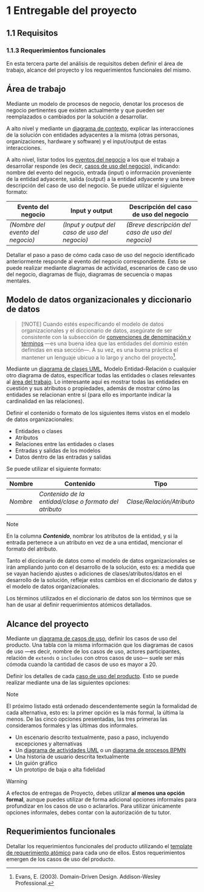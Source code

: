 # 1 Entregable del proyecto

## 1.1 Requisitos

<!-- TAG: Must have -->
### 1.1.3 Requerimientos funcionales

En esta tercera parte del análisis de requisitos deben definir el área de
trabajo, alcance del proyecto y los requerimientos funcionales del mismo.

<!-- TAG: Must have -->
## Área de trabajo

<!-- TAG: Must have -->
<!-- SECCIÓN: Situación actual -->
<!-- TODO Agregar definición y link para 'modelo de procesos de negocio' -->
Mediante un modelo de procesos de negocio, denotar los procesos de negocio
pertinentes que existen actualmente y que pueden ser reemplazados o cambiados
por la solución a desarrollar.

<!-- TAG: Must have -->
<!-- SECCIÓN: Interfaces pertinentes al trabajo -->
A alto nivel y mediante un [diagrama de
contexto](../2_Tecnicas_y_herramientas/2_1_2_Diagramas_de_contexto.md), explicar
las interacciones de la solución con entidades adyacentes a la misma (otras
personas, organizaciones, hardware y software) y el input/output de estas
interacciones.

<!-- TAG: Must have -->
<!-- SECCIÓN: Eventos y casos de uso del negocio -->
A alto nivel, listar todos los [eventos del
negocio](/4_Conceptos/4_Evento_del_negocio.md) a los que el trabajo a
desarrollar responde (es decir, [casos de uso del
negocio](../4_Conceptos/4_Caso_de_uso_del_negocio.md)), indicando: nombre del
evento del negocio, entrada (input) o información proveniente de la entidad
adyacente, salida (output) a la entidad adyacente y una breve descripción del
caso de uso del negocio. Se puede utilizar el siguiente formato:

| Evento del negocio                | Input y output                                 | Descripción del caso de uso del negocio           |
| -------------------------------- | ---------------------------------------------- | ------------------------------------------------- |
| *(Nombre del evento del negocio)* | *(Input y output del caso de uso del negocio)* | *(Breve descripción del caso de uso del negocio)* |

<!-- TAG: Must have -->
<!-- SECCIÓN: Especificación de los casos de uso del negocio -->
Detallar el paso a paso de cómo cada caso de uso del negocio identificado
anteriormente responde al evento del negocio correspondiente. Esto se puede
realizar mediante diagramas de actividad, escenarios de caso de uso del negocio,
diagramas de flujo, diagramas de secuencia o mapas mentales.

<!-- TAG: Must have -->
## Modelo de datos organizacionales y diccionario de datos

> [!NOTE] Cuando estés especificando el modelo de datos organizacionales y el
> diccionario de datos, asegúrate de ser consistente con la subsección de
> [convenciones de denominación y
> términos](./1_1_2_Restricciones_del_proyecto#convenciones-de-denominación-y-términos)
> —es una buena idea que las entidades del dominio estén definidas en esa
> sección—. A su vez, es una buena práctica el mantener un lenguaje ubicuo a lo
> largo y ancho del proyecto[^1].

<!-- TAG: Must have -->
<!-- SECCIÓN: Modelo de datos organizacionales -->
<!-- TODO Agregar definición y link a 'Modelo Entidad-Relación' -->
Mediante un [diagrama de clases
UML](../2_Tecnicas_y_herramientas/2_3_1_Diagramas_de_clases_UML.md), Modelo
Entidad-Relación o cualquier otro diagrama de datos, especificar todas las
entidades o clases relevantes al [área del
trabajo](../4_Conceptos/4_Trabajo_y_area_de_trabajo.md). Lo interesante aquí es
mostrar todas las entidades en cuestión y sus atributos o propiedades, además de
mostrar cómo las entidades se relacionan entre sí (para ello es importante
indicar la cardinalidad en las relaciones).

<!-- TAG: Must have -->
<!-- SECCIÓN: Diccionario de datos -->
Definir el contenido o formato de los siguientes items vistos en el modelo de
datos organizacionales:

* Entidades o clases
* Atributos
* Relaciones entre las entidades o clases
* Entradas y salidas de los modelos
* Datos dentro de las entradas y salidas

Se puede utilizar el siguiente formato:

| Nombre | Contenido | Tipo |
|--------|-----------|------|
| *Nombre* | *Contenido de la entidad/clase o formato del atributo* | *Clase/Relación/Atributo* |

> [!NOTE]
> En la columna ***Contenido***, nombrar los atributos de la entidad, y si la
> entrada pertenece a un atributo en vez de a una entidad, mencionar el formato
> del atributo.

Tanto el diccionario de datos como el modelo de datos organizacionales se irán
ampliando junto con el desarrollo de la solución, esto es: a medida que se vayan
haciendo ajustes o adiciones de clases/atributos/datos en el desarrollo de la
solución, reflejar estos cambios en el diccionario de datos y el modelo de datos
organizacionales.

Los términos utilizados en el diccionario de datos son los términos que se han
de usar al definir requerimientos atómicos detallados.

<!-- TAG: Must have -->
## Alcance del proyecto

<!-- TAG: Must have -->
<!-- SECCIÓN: Diagrama o tabla de casos de uso -->
Mediante un [diagrama de casos de
uso](/2_Tecnicas_y_herramientas/2_4_2_Diagramas_de_casos_de_uso_UML.md), definir
los casos de uso del producto. Una tabla con la misma información que los
diagramas de casos de uso —es decir, nombre de los casos de uso, actores
participantes, relación de `extends` o `includes` con otros casos de uso— suele
ser más cómoda cuando la cantidad de casos de uso es mayor a 20.

<!-- TAG: Must have -->
<!-- SECCIÓN: Detalles de los casos de uso del producto -->
Definir los detalles de cada [caso de uso del
producto](../4_Conceptos/4_Caso_de_uso_del_producto.md). Esto se puede realizar
mediante una de las siguientes opciones:

> [!NOTE]
> El próximo listado está ordenado descendentemente según la formalidad
> de cada alternativa, esto es: la primer opción es la más formal, la última la
> menos. De las cinco opciones presentadas, las tres primeras las consideramos
> formales y las últimas dos informales.

* Un escenario descrito textualmente, paso a paso, incluyendo excepciones y
  alternativas
* Un [diagrama de actividades
  UML](../2_Tecnicas_y_herramientas/2_4_1_Diagramas_de_actividades_UML.md) o un
  [diagrama de procesos
  BPMN](/2_Tecnicas_y_herramientas/2_4_4_Diagramas_BPMN.md)
* Una historia de usuario descrita textualmente
* Un guión gráfico
* Un prototipo de baja o alta fidelidad

> [!WARNING]
> A efectos de entregas de Proyecto, debes utilizar **al menos una
> opción formal**, aunque puedes utilizar de forma adicional opciones informales
> para profundizar en los casos de uso o aclararlos. Para utilizar únicamente
> opciones informales, debes contar con la autorización de tu tutor.

<!-- TAG: Must have -->
## Requerimientos funcionales

Detallar los requerimientos funcionales del producto utilizando el [template de
requerimiento atómico](../3_Plantillas/3_1_Requerimiento_atomico.md) para cada
uno de ellos. Estos requerimientos emergen de los casos de uso del producto.

[^1]: Evans, E. (2003). Domain-Driven Design. Addison-Wesley Professional.
